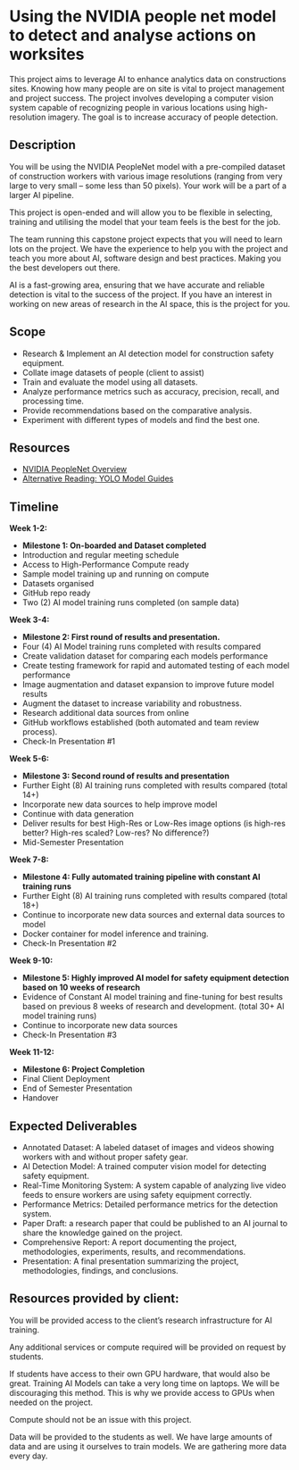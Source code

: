 # Using the NVIDIA people net model to detect and analyse actions on worksites

This project aims to leverage AI to enhance analytics data on constructions sites.  Knowing how many people are on site is vital to project management and project success.  The project involves developing a computer vision system capable of recognizing people in various locations using high-resolution imagery. The goal is to increase accuracy of people detection.

## Description
You will be using the NVIDIA PeopleNet model with a pre-compiled dataset of construction workers with various image resolutions (ranging from very large to very small – some less than 50 pixels).  Your work will be a part of a larger AI pipeline.

This project is open-ended and will allow you to be flexible in selecting, training and utilising the model that your team feels is the best for the job.

The team running this capstone project expects that you will need to learn lots on the project.  We have the experience to help you with the project and teach you more about AI, software design and best practices.   Making you the best developers out there.  

AI is a fast-growing area, ensuring that we have accurate and reliable detection is vital to the success of the project.  If you have an interest in working on new areas of research in the AI space, this is the project for you.

## Scope
- Research & Implement an AI detection model for construction safety equipment.
- Collate image datasets of people (client to assist)
- Train and evaluate the model using all datasets.
- Analyze performance metrics such as accuracy, precision, recall, and processing time.
- Provide recommendations based on the comparative analysis.
- Experiment with different types of models and find the best one.

## Resources
- [NVIDIA PeopleNet Overview](https://catalog.ngc.nvidia.com/orgs/nvidia/teams/tao/models/peoplenet)
- [Alternative Reading: YOLO Model Guides](https://docs.ultralytics.com/guides/)

## Timeline

**Week 1-2:**
- **Milestone 1: On-boarded and Dataset completed**
- Introduction and regular meeting schedule
- Access to High-Performance Compute ready
- Sample model training up and running on compute
- Datasets organised
- GitHub repo ready
- Two (2) AI model training runs completed (on sample data)

**Week 3-4:**
- **Milestone 2: First round of results and presentation.**
- Four (4) AI Model training runs completed with results compared
- Create validation dataset for comparing each models performance
- Create testing framework for rapid and automated testing of each model performance
- Image augmentation and dataset expansion to improve future model results
- Augment the dataset to increase variability and robustness.
- Research additional data sources from online
- GitHub workflows established (both automated and team review process).
- Check-In Presentation #1

**Week 5-6:**
- **Milestone 3: Second round of results and presentation**
- Further Eight (8) AI training runs completed with results compared (total 14+)
- Incorporate new data sources to help improve model
- Continue with data generation
- Deliver results for best High-Res or Low-Res image options (is high-res better?  High-res scaled? Low-res?  No difference?)
- Mid-Semester Presentation

**Week 7-8:**
- **Milestone 4: Fully automated training pipeline with constant AI training runs**
- Further Eight (8) AI training runs completed with results compared (total 18+)
- Continue to incorporate new data sources and external data sources to model
- Docker container for model inference and training.
- Check-In Presentation #2

**Week 9-10:**
- **Milestone 5: Highly improved AI model for safety equipment detection based on 10 weeks of research**
- Evidence of Constant AI model training and fine-tuning for best results based on previous 8 weeks of research and development. (total 30+ AI model training runs)
- Continue to incorporate new data sources
- Check-In Presentation #3

**Week 11-12:**
- **Milestone 6: Project Completion**
- Final Client Deployment
- End of Semester Presentation
- Handover


## Expected Deliverables
- Annotated Dataset: A labeled dataset of images and videos showing workers with and without proper safety gear.
- AI Detection Model: A trained computer vision model for detecting safety equipment.
- Real-Time Monitoring System: A system capable of analyzing live video feeds to ensure workers are using safety equipment correctly.
- Performance Metrics: Detailed performance metrics for the detection system.
- Paper Draft:  a research paper that could be published to an AI journal to share the knowledge gained on the project.
- Comprehensive Report: A report documenting the project, methodologies, experiments, results, and recommendations.
- Presentation: A final presentation summarizing the project, methodologies, findings, and conclusions.


## Resources provided by client:

You will be provided access to the client’s research infrastructure for AI training.

Any additional services or compute required will be provided on request by students.

If students have access to their own GPU hardware, that would also be great.  Training AI Models can take a very long time on laptops.  We will be discouraging this method.  This is why we provide access to GPUs when needed on the project.

Compute should not be an issue with this project.

Data will be provided to the students as well.  We have large amounts of data and are using it ourselves to train models.  We are gathering more data every day.  
